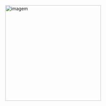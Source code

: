 <div>

<img src="https://user-images.githubusercontent.com/76575066/188723931-f2e6bd3a-3626-4b9e-adb8-204bd326806a.gif" align="center" min-width="300px" max-width="300px" width="300x" height="300px" alt="imagem">

</div>
